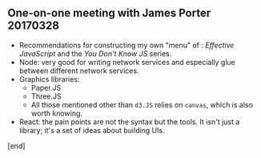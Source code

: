## One-on-one meeting with James Porter 20170328

 * Recommendations for constructing my own "menu" of : _Effective JavaScript_ and the _You Don't Know JS_ series.
 * Node: very good for writing network services and especially glue between different network services.
 * Graphics libraries:
   * Paper.JS
   * Three.JS
   * All those mentioned other than `d3.JS` relies on `canvas`, which is also worth knowing.
 * React: the pain points are not the syntax but the tools. It isn't just a library; it's a set of ideas about building UIs.

[end]
